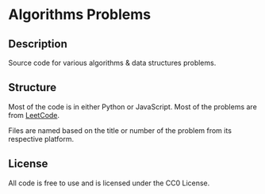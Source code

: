 # Algorithms Problems

## Description

Source code for various algorithms &amp; data structures problems.

## Structure

Most of the code is in either Python or JavaScript. Most of the problems are from [LeetCode](https://leetcode.com/).

Files are named based on the title or number of the problem from its respective platform.

## License

All code is free to use and is licensed under the CC0 License.
